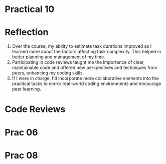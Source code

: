 # Practical 10
# Reflection
1. Over the course, my ability to estimate task durations improved as I learned more about the factors affecting task complexity. This helped in better planning and management of my time.
2. Participating in code reviews taught me the importance of clear, maintainable code and offered new perspectives and techniques from peers, enhancing my coding skills.
3. If I were in charge, I'd incorporate more collaborative elements into the practical tasks to mirror real-world coding environments and encourage peer learning.

# Code Reviews
# Prac 06


# Prac 08
